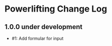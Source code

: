 Powerlifting Change Log
==========================

1.0.0 under development
------------------------

- #1: Add formular for input